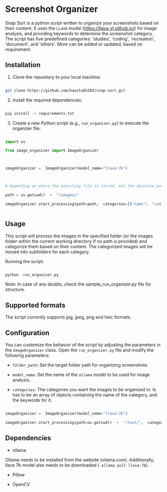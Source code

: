 # Screenshot Organizer

Snap Sort is a python script written to organize your screenshots based on their content. It uses the `LLaVA` model (https://llava-vl.github.io/) for image analysis, and providing keywords to determine the screenshot category. The script has five predefined categories: 'studies', 'coding', 'recreation', 'document', and 'others'. More can be added or updated, based on requirement.

## Installation

1. Clone the repository to your local machine:

```bash

git clone https://github.com/kaustubh285/snap-sort.git

```

2. Install the required dependencies:

```bash

pip install -r requirements.txt

```

3. Create a new Python script (e.g., `run_organizer.py`) to execute the organizer file:

```python

import os

from image_organizer import ImageOrganizer



imageOrganizer =  ImageOrganizer(model_name="llava:7b")



# Depending on where the executing file is stored, set the absolute path.

path = os.getcwd()  +  "/images/"

imageOrganizer.start_processing(path=path,  categories=[{"name":  "coding",  "keywords":  ["coding",  "programming",  "code"]},{"name":  "studies",  "keywords":  ["study",  "learning",  "education"]}])



```

## Usage

This script will process the images in the specified folder (or the images folder within the current working directory if no path is provided) and categorize them based on their content. The categorized images will be moved into subfolders for each category.

Running the script:

```bash

python  run_organizer.py

```

Note: In case of any doubts, check the sample_run_organizer.py file for structure.

## Supported formats

The script currently supports jpg, jpeg, png and heic formats.

## Configuration

You can customize the behavior of the script by adjusting the parameters in the `ImageOrganizer` class. Open the `run_organizer.py` file and modify the following parameters:

- `folder_path`: Set the target folder path for organizing screenshots.

- `model_name`: Set the name of the `ollama` model to be used for image analysis.

- `categories`: The categories you want the images to be organised in. Is has to be an array of objects containing the name of the category, and the keywords for it.

```python

imageOrganizer =  ImageOrganizer(model_name="llava:7b")

imageOrganizer.start_processing(path=os.getcwd()  +  "/test/",  categories=[{"name":  "coding",  "keywords":  ["coding",  "programming",  "code"]},{"name":  "studies",  "keywords":  ["study",  "learning",  "education"]}])

```

## Dependencies

- ollama

Ollama needs to be installed from the website (ollama.com). Additionally, llava 7b model also needs to be downloaded (` ollama pull llava:7b`).

- Pillow

- OpenCV
